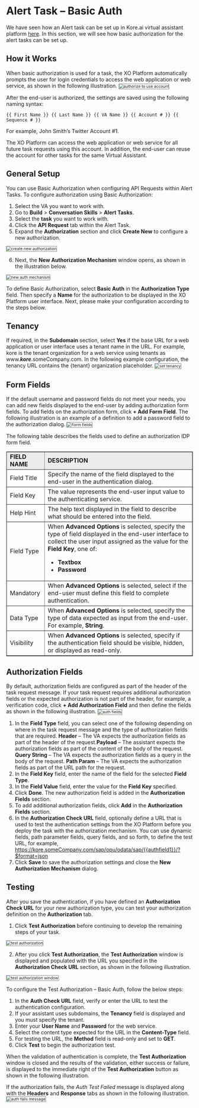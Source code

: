 # Alert Task – Basic Auth

We have seen how an Alert task can be set up in Kore.ai virtual assistant platform [here](https://developer.kore.ai/docs/bots/bot-builder-tool/alert/notification-tasks/). In this section, we will see how basic authorization for the alert tasks can be set up.

## How it Works 

When basic authorization is used for a task, the XO Platform automatically prompts the user for login credentials to access the web application or web service, as shown in the following illustration.
<img src="../images/authorize-to-use-account.png" alt="authorize to use account" title="authorize to use account" style="border: 1px solid gray; zoom:75%;">

After the end-user is authorized, the settings are saved using the following naming syntax:

<p><code>{{ First Name }} {{ Last Name }} {{ VA Name }} {{ Account # }} {{ Sequence # }}</code></p>

For example, John Smith’s Twitter Account #1.

The XO Platform can access the web application or web service for all future task requests using this account. In addition, the end-user can reuse the account for other tasks for the same Virtual Assistant.

## General Setup 

You can use Basic Authorization when configuring API Requests within Alert Tasks. To configure authorization using Basic Authorization:

1. Select the VA you want to work with.
2. Go to **Build** > **Conversation Skills** > **Alert Tasks**. 
3. Select the **task** you want to work with. 
4. Click the **API Request** tab within the Alert Task.
5. Expand the **Authorization** section and click **Create New** to configure a new authorization.
<img src="../images/create-new-authorization.png" alt="create new authorization" title="create new authorization" style="border: 1px solid gray; zoom:75%;">

6. Next, the **New Authorization Mechanism** window opens, as shown in the illustration below.
<img src="../images/new-auth-mechanism.png" alt="new auth mechanism" title="new auth mechanism" style="border: 1px solid gray; zoom:75%;">

To define Basic Authorization, select **Basic Auth** in the **Authorization Type** field. Then specify a **Name** for the authorization to be displayed in the XO Platform  user interface. Next, please make your configuration according to the steps below.

## Tenancy

If required, in the **Subdomain** section, select **Yes** if the base URL for a web application or user interface uses a tenant name in the URL. For example, kore is the tenant organization for a web service using tenants as www.**_kore_**.someCompany.com. In the following example configuration, the tenancy URL contains the {tenant} organization placeholder.
<img src="../images/set-tenancy.png" alt="set tenancy" title="set tenancy" style="border: 1px solid gray; zoom:75%;">

## Form Fields

If the default username and password fields do not meet your needs, you can add new fields displayed to the end-user by adding authorization form fields. To add fields on the authorization form, click **+ Add Form Field**. The following illustration is an example of a definition to add a password field to the authorization dialog.
<img src="../images/add-form-field.png" alt="Form fields" title="Form Fields" style="border: 1px solid gray; zoom:75%;">

The following table describes the fields used to define an authorization IDP form field.

<table border="1.5">
  <tr bgcolor="#ECECEC">
   <td><strong>FIELD NAME</strong>
   </td>
   <td><strong>DESCRIPTION</strong>
   </td>
  </tr>
  <tr>
   <td>Field Title
   </td>
   <td>Specify the name of the field displayed to the end-user in the authentication dialog.
   </td>
  </tr>
  <tr>
   <td>Field Key
   </td>
   <td>The value represents the end-user input value to the authenticating service.
   </td>
  </tr>
  <tr>
   <td>Help Hint
   </td>
   <td>The help text displayed in the field to describe what should be entered into the field.
   </td>
  </tr>
  <tr>
   <td>Field Type
   </td>
   <td>When <strong>Advanced Options</strong> is selected, specify the type of field displayed in the end-user interface to collect the user input assigned as the value for the <strong>Field Key</strong>, one of:
<ul>

<li><strong>Textbox</strong>

<li><strong>Password</strong>
</li>
</ul>
   </td>
  </tr>
  <tr>
   <td>Mandatory
   </td>
   <td>When <strong>Advanced Options</strong> is selected, select if the end-user must define this field to complete authentication.
   </td>
  </tr>
  <tr>
   <td>Data Type
   </td>
   <td>When <strong>Advanced Options</strong> is selected, specify the type of data expected as input from the end-user. For example, <strong>String</strong>.
   </td>
  </tr>
  <tr>
   <td>Visibility
   </td>
   <td>When <strong>Advanced Options</strong> is selected, specify if the authentication field should be visible, hidden, or displayed as read-only.
   </td>
  </tr>
</table>

## Authorization Fields

By default, authorization fields are configured as part of the header of the task request message. If your task request requires additional authorization fields or the expected authorization is not part of the header, for example, a verification code, click **+ Add Authorization Field** and then define the fields as shown in the following illustration.
<img src="../images/authorization-fields.png" alt="auth fields" title="auth fields" style="border: 1px solid gray; zoom:75%;">

1. In the **Field Type** field, you can select one of the following depending on where in the task request message and the type of authorization fields that are required. **Header** – The VA expects the authorization fields as part of the header of the request.**Payload** – The assistant expects the authorization fields as part of the content of the body of the request. **Query String** – The VA expects the authorization fields as a query in the body of the request. **Path Param** – The VA expects the authorization fields as part of the URL path for the request.
2. In the **Field Key** field, enter the name of the field for the selected **Field Type**.
3. In the **Field Value** field, enter the value for the **Field Key** specified.
4. Click **Done**. The new authorization field is added in the **Authorization Fields** section.
5. To add additional authorization fields, click **Add** in the **Authorization Fields** section.
6. In the **Authorization Check URL** field, optionally define a URL that is used to test the authentication settings from the XO Platform before you deploy the task with the authorization mechanism. You can use dynamic fields, path parameter fields, query fields, and so forth, to define the test URL, for example, https://kore.someCompany.com/sap/opu/odata/sap/{{authfield1}}/?$format=json
7. Click **Save** to save the authorization settings and close the **New Authorization Mechanism** dialog.

## Testing

After you save the authentication, if you have defined an **Authorization Check URL** for your new authorization type, you can test your authorization definition on the **Authorization** tab.

1. Click **Test Authorization** before continuing to develop the remaining steps of your task.
<img src="../images/click-test-authorization.png" alt="test authorization" title="test authorization" style="border: 1px solid gray; zoom:75%;">

2. After you click **Test Authorization**, the **Test Authorization** window is displayed and populated with the URL you specified in the **Authorization Check URL** section, as shown in the following illustration.

  <img src="../images/test-authorization-window.png" alt="test authorization window" title="test authorization window" style="border: 1px solid gray; zoom:75%;">

To configure the Test Authorization – Basic Auth, follow the below steps:

1. In the **Auth Check URL** field, verify or enter the URL to test the authentication configuration.
2. If your assistant uses subdomains, the **Tenancy** field is displayed and you must specify the tenant.
3. Enter your **User Name** and **Password** for the web service.
4. Select the content type expected for the URL in the **Content-Type** field.
5. For testing the URL, the **Method** field is read-only and set to **GET**.
6. Click **Test** to begin the authorization test.

When the validation of authentication is complete, the **Test Authorization** window is closed and the results of the validation, either success or failure, is displayed to the immediate right of the **Test Authorization** button as shown in the following illustration. 

If the authorization fails, the _Auth Test Failed_ message is displayed along with the **Headers** and **Response** tabs as shown in the following illustration.
<img src="../images/configure-test-authorization.png" alt="auth fails message" title="auth fails message" style="border: 1px solid gray; zoom:75%;">


